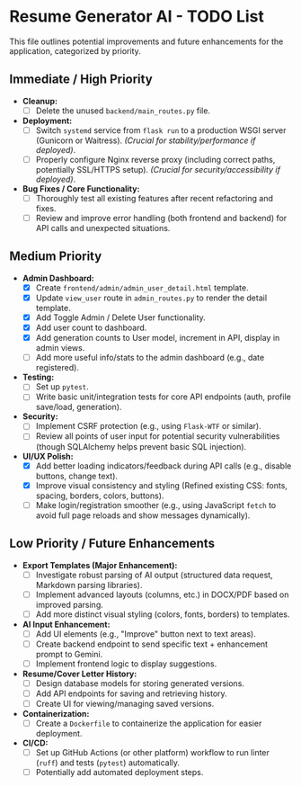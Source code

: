# Resume Generator AI - TODO List

This file outlines potential improvements and future enhancements for the application, categorized by priority.

## Immediate / High Priority

*   **Cleanup:**
    *   [ ] Delete the unused `backend/main_routes.py` file.
*   **Deployment:**
    *   [ ] Switch `systemd` service from `flask run` to a production WSGI server (Gunicorn or Waitress). *(Crucial for stability/performance if deployed)*.
    *   [ ] Properly configure Nginx reverse proxy (including correct paths, potentially SSL/HTTPS setup). *(Crucial for security/accessibility if deployed)*.
*   **Bug Fixes / Core Functionality:**
    *   [ ] Thoroughly test all existing features after recent refactoring and fixes.
    *   [ ] Review and improve error handling (both frontend and backend) for API calls and unexpected situations.

## Medium Priority

*   **Admin Dashboard:**
    *   [X] Create `frontend/admin/admin_user_detail.html` template.
    *   [X] Update `view_user` route in `admin_routes.py` to render the detail template.
    *   [X] Add Toggle Admin / Delete User functionality.
    *   [X] Add user count to dashboard.
    *   [X] Add generation counts to User model, increment in API, display in admin views.
    *   [ ] Add more useful info/stats to the admin dashboard (e.g., date registered).
*   **Testing:**
    *   [ ] Set up `pytest`.
    *   [ ] Write basic unit/integration tests for core API endpoints (auth, profile save/load, generation).
*   **Security:**
    *   [ ] Implement CSRF protection (e.g., using `Flask-WTF` or similar).
    *   [ ] Review all points of user input for potential security vulnerabilities (though SQLAlchemy helps prevent basic SQL injection).
*   **UI/UX Polish:**
    *   [X] Add better loading indicators/feedback during API calls (e.g., disable buttons, change text).
    *   [X] Improve visual consistency and styling (Refined existing CSS: fonts, spacing, borders, colors, buttons).
    *   [ ] Make login/registration smoother (e.g., using JavaScript `fetch` to avoid full page reloads and show messages dynamically).

## Low Priority / Future Enhancements

*   **Export Templates (Major Enhancement):**
    *   [ ] Investigate robust parsing of AI output (structured data request, Markdown parsing libraries).
    *   [ ] Implement advanced layouts (columns, etc.) in DOCX/PDF based on improved parsing.
    *   [ ] Add more distinct visual styling (colors, fonts, borders) to templates.
*   **AI Input Enhancement:**
    *   [ ] Add UI elements (e.g., "Improve" button next to text areas).
    *   [ ] Create backend endpoint to send specific text + enhancement prompt to Gemini.
    *   [ ] Implement frontend logic to display suggestions.
*   **Resume/Cover Letter History:**
    *   [ ] Design database models for storing generated versions.
    *   [ ] Add API endpoints for saving and retrieving history.
    *   [ ] Create UI for viewing/managing saved versions.
*   **Containerization:**
    *   [ ] Create a `Dockerfile` to containerize the application for easier deployment.
*   **CI/CD:**
    *   [ ] Set up GitHub Actions (or other platform) workflow to run linter (`ruff`) and tests (`pytest`) automatically.
    *   [ ] Potentially add automated deployment steps.
